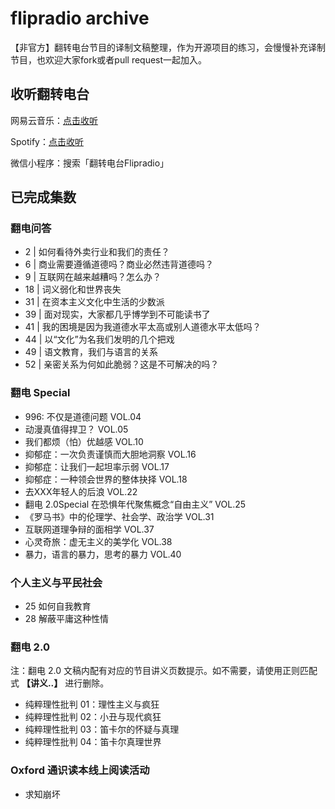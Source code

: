 # flipradio archive
【非官方】翻转电台节目的译制文稿整理，作为开源项目的练习，会慢慢补充译制节目，也欢迎大家fork或者pull request一起加入。

## 收听翻转电台
网易云音乐：[点击收听](https://music.163.com/#/djradio?id=349379092)

Spotify：[点击收听](https://open.spotify.com/show/6O2YwvuGpP2y17SpC8MM5s?si=8vmizJG5TiiyGp777xxftg)

微信小程序：搜索「翻转电台Flipradio」

## 已完成集数

### 翻电问答

- 2 | 如何看待外卖行业和我们的责任？
- 6 | 商业需要遵循道德吗？商业必然违背道德吗？
- 9 | 互联网在越来越糟吗？怎么办？
- 18 | 词义弱化和世界丧失
- 31 | 在资本主义文化中生活的少数派
- 39 | 面对现实，大家都几乎博学到不可能读书了
- 41 | 我的困境是因为我道德水平太高或别人道德水平太低吗？
- 44 | 以“文化”为名我们发明的几个把戏
- 49 | 语文教育，我们与语言的关系
- 52 | 亲密关系为何如此脆弱？这是不可解决的吗？

### 翻电 Special

- 996: 不仅是道德问题 VOL.04
- 动漫真值得捍卫？ VOL.05
- 我们都烦（怕）优越感 VOL.10
- 抑郁症：一次负责谨慎而大胆地洞察 VOL.16
- 抑郁症：让我们一起坦率示弱 VOL.17
- 抑郁症：一种领会世界的整体抉择 VOL.18
- 去XXX年轻人的后浪 VOL.22
- 翻电 2.0Special 在恐惧年代聚焦概念“自由主义” VOL.25
- 《罗马书》中的伦理学、社会学、政治学 VOL.31
- 互联网道理争辩的面相学 VOL.37
- 心灵奇旅：虚无主义的美学化 VOL.38
- 暴力，语言的暴力，思考的暴力 VOL.40

### 个人主义与平民社会

- 25 如何自我教育
- 28 解蔽平庸这种性情

### 翻电 2.0

注：翻电 2.0 文稿内配有对应的节目讲义页数提示。如不需要，请使用正则匹配式 **【讲义..】** 进行删除。

- 纯粹理性批判 01：理性主义与疯狂
- 纯粹理性批判 02：小丑与现代疯狂
- 纯粹理性批判 03：笛卡尔的怀疑与真理
- 纯粹理性批判 04：笛卡尔真理世界

### Oxford 通识读本线上阅读活动

- 求知崩坏
